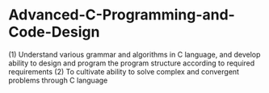 # Advanced-C-Programming-and-Code-Design
(1) Understand various grammar and algorithms in C language, and develop ability to design and program the program structure according to required requirements (2) To cultivate ability to solve complex and convergent problems through C language

